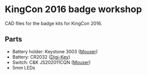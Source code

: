 # KingCon 2016 badge workshop

CAD files for the badge kits for KingCon 2016.

## Parts

- Battery holder: Keystone 3003 ([Mouser](http://www.mouser.co.uk/search/ProductDetail.aspx?R=3003))
- Battery: CR2032 ([Digi-Key](http://www.digikey.co.uk/product-detail/en/panasonic-bsg/CR2032/P189-ND/31939))
- Switch: C&K JS202011CQN ([Mouser](http://www.mouser.co.uk/Search/ProductDetail.aspx?R=JS202011CQN))
- 5mm LEDs
